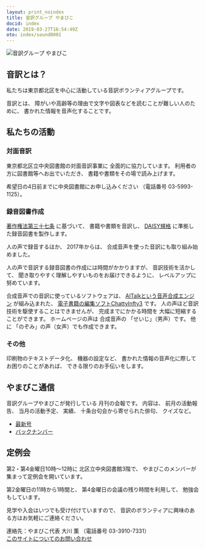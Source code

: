 ```yaml
---
layout: print_noindex
title: 音訳グループ やまびこ
docid: index
date: 2019-03-27T16:54:49Z
oto: index/sound0001
---
```


<img class="fullw" src="media/index/logo-w2color.png" alt="音訳グループ やまびこ" />

## <span data-dur="2.968" data-begin="44.923" id="xmri_0011">音訳とは？</span>

<span data-dur="7.974" data-begin="47.891" id="xmri_0012">私たちは東京都北区を中心に活動している音訳ボランティアグループです。</span>

<span data-dur="1.437" data-begin="55.865" id="xmri_0013">音訳とは、</span>
<span data-dur="6.511" data-begin="57.302" id="xmri_0014">障がいや高齢等の理由で文字や図表などを読むことが難しい人のために、</span>
<span data-dur="5.13" data-begin="63.813" id="xmri_0015">書かれた情報を音声化することです。</span>

## <span data-dur="2.817" data-begin="68.943" id="xmri_0016">私たちの活動</span>


### <span data-dur="2.417" data-begin="71.760" id="xmri_0017">対面音訳</span>

<span data-dur="4.535" data-begin="74.177" id="xmri_0018">東京都北区立中央図書館の対面音訳事業に</span>
<span data-dur="4.012" data-begin="78.712" id="xmri_0019">全面的に協力しています。</span>
<span data-dur="3.628" data-begin="82.724" id="xmri_001A">利用者の方に図書館等へお出でいただき、</span>
<span data-dur="4.559" data-begin="86.352" id="xmri_001B">書籍や書類をその場で読み上げます。</span>

<span data-dur="4.613" data-begin="90.911" id="xmri_001C">希望日の4日前までに中央図書館にお申し込みください</span>
<span data-dur="1.627" data-begin="95.524" id="xmri_001D">（電話番号</span>
<span data-dur="5.176" data-begin="97.151" id="xmri_001E">03-5993-1125）。</span>

### <span data-dur="2.964" data-begin="102.327" id="xmri_001F">録音図書作成</span>

<span data-dur="2.857" data-begin="105.291" id="xmri_0020"><a href="http://elaws.e-gov.go.jp/search/elawsSearch/elaws_search/lsg0500/detail?lawId=345AC0000000048&openerCode=1" data-dur="1.782" data-begin="108.148" id="xmri_0021">著作権法第三十七条</a></span>
<span data-dur="1.601" data-begin="109.930" id="xmri_0022">に基づいて、</span>
<span data-dur="2.829" data-begin="111.531" id="xmri_0023">書籍や書類を音訳し、</span>
<span data-dur="1.612" data-begin="114.360" id="xmri_0024"><a href="http://www.dinf.ne.jp/doc/daisy/" data-dur="1.782" data-begin="115.972" id="xmri_0025">DAISY規格</a></span>
<span data-dur="4.998" data-begin="117.754" id="xmri_0026">に準拠した録音図書を製作します。</span>

<span data-dur="2.563" data-begin="122.752" id="xmri_0027">人の声で録音するほか、</span>
<span data-dur="2.269" data-begin="125.315" id="xmri_0028">2017年からは、</span>
<span data-dur="5.75" data-begin="127.584" id="xmri_0029">合成音声を使った音訳にも取り組み始めました。</span>

<span data-dur="5.761" data-begin="133.334" id="xmri_002A">人の声で音訳する録音図書の作成には時間がかかりますが、</span>
<span data-dur="2.211" data-begin="139.095" id="xmri_002B">音訳技術を活かして、</span>
<span data-dur="4.473" data-begin="141.306" id="xmri_002C">聞き取りやすく理解しやすいものをお届けできるように、</span>
<span data-dur="3.587" data-begin="145.779" id="xmri_002D">レベルアップに努めています。</span>

<span data-dur="4.312" data-begin="149.366" id="xmri_002E">合成音声での音訳に使っているソフトウェアは、</span>
<span data-dur="3.609" data-begin="153.678" id="xmri_002F"><a href="https://www.ai-j.jp/about/" data-dur="1.782" data-begin="157.287" id="xmri_0030">AITalkという音声合成エンジン</a></span>
<span data-dur="1.712" data-begin="159.069" id="xmri_0031">が組み込まれた、</span>
<span data-dur="4.304" data-begin="160.781" id="xmri_0032"><a href="http://www.sciaccess.net/jp/ChattyInfty/" data-dur="1.782" data-begin="165.085" id="xmri_0033">電子書籍の編集ソフトChattyInfty3</a></span>
<span data-dur="1.801" data-begin="166.867" id="xmri_0034">です。</span>
<span data-dur="4.565" data-begin="168.668" id="xmri_0035">人の声ほど音訳技術を駆使することはできませんが、</span>
<span data-dur="2.457" data-begin="173.233" id="xmri_0036">完成までにかかる時間を</span>
<span data-dur="3.675" data-begin="175.690" id="xmri_0037">大幅に短縮することができます。</span>
<span data-dur="1.858" data-begin="179.365" id="xmri_0038">ホームページの声は</span>
<span data-dur="1.832" data-begin="181.223" id="xmri_0039">合成音声の</span>
<span data-dur="2.161" data-begin="183.055" id="xmri_003A">「せいじ」（男声）です。</span>
<span data-dur="1.059" data-begin="185.216" id="xmri_003B">他に</span>
<span data-dur="4.114" data-begin="186.275" id="xmri_003C">「のぞみ」の声（女声）でも作成できます。</span>

### <span data-dur="2.067" data-begin="190.389" id="xmri_003D">その他</span>

<span data-dur="2.548" data-begin="192.456" id="xmri_003E">印刷物のテキストデータ化、</span>
<span data-dur="1.763" data-begin="195.004" id="xmri_003F">機器の設定など、</span>
<span data-dur="4.613" data-begin="196.767" id="xmri_0040">書かれた情報の音声化に際してお困りのことがあれば、</span>
<span data-dur="4.328" data-begin="201.380" id="xmri_0041">できる限りのお手伝いをします。</span>

## <span data-dur="2.599" data-begin="205.708" id="xmri_0042">やまびこ通信</span>

<span data-dur="3.125" data-begin="208.307" id="xmri_0043">音訳グループやまびこが発行している</span>
<span data-dur="3.41" data-begin="211.432" id="xmri_0044">月刊の会報です。</span>
<span data-dur="1.296" data-begin="214.842" id="xmri_0045">内容は、</span>
<span data-dur="2.322" data-begin="216.138" id="xmri_0046">前月の活動報告、</span>
<span data-dur="2.144" data-begin="218.460" id="xmri_0047">当月の活動予定、</span>
<span data-dur="1.319" data-begin="220.604" id="xmri_0048">実績、</span>
<span data-dur="3.002" data-begin="221.923" id="xmri_0049">十条台句会から寄せられた俳句、</span>
<span data-dur="2.481" data-begin="224.925" id="xmri_004A">クイズなど。</span>

- <span data-dur="1.46" data-begin="227.406" id="xmri_004B"><a href="./p/tusin201908.html" data-dur="2.282" data-begin="228.866" id="xmri_004C">最新号</a></span>
- <span data-dur="1.634" data-begin="231.148" id="xmri_004D"><a href="./p/bn.html" data-dur="2.631" data-begin="232.782" id="xmri_004E">バックナンバー</a></span>

## <span data-dur="2.123" data-begin="235.413" id="xmri_004F">定例会</span>

<span data-dur="4.205" data-begin="237.536" id="xmri_0050">第2・第4金曜日10時～12時に</span>
<span data-dur="3.265" data-begin="241.741" id="xmri_0051">北区立中央図書館3階で、</span>
<span data-dur="5.677" data-begin="245.006" id="xmri_0052">やまびこのメンバーが集まって定例会を開いています。</span>

<span data-dur="3.784" data-begin="250.683" id="xmri_0053">第2金曜日の11時から1時間と、</span>
<span data-dur="3.972" data-begin="254.467" id="xmri_0054">第4金曜日の会議の残り時間を利用して、</span>
<span data-dur="3.51" data-begin="258.439" id="xmri_0055">勉強会もしています。</span>

<span data-dur="3.968" data-begin="261.949" id="xmri_0056">見学や入会はいつでも受け付けていますので、</span>
<span data-dur="6.459" data-begin="265.917" id="xmri_0057">音訳のボランティアに興味のある方はお気軽にご連絡ください。</span>

<span data-dur="4.056" data-begin="272.376" id="xmri_0058">連絡先：やまびこ代表 大川 薫</span>
<span data-dur="1.627" data-begin="276.432" id="xmri_0059">（電話番号</span>
<span data-dur="4.769" data-begin="278.059" id="xmri_005A">03-3910-7331）</span>  
<span data-dur="2.729" data-begin="282.828" id="xmri_005B"><a href="mailto:ymbk2016ml@gmail.com?Subject=やまびこウェブサイトについて" data-dur="2.631" data-begin="285.557" id="xmri_005C">このサイトについてのお問い合わせ</a></span>

<!--span data-dur="4.995" data-begin="288.188" id="xmri_005D">以上でこのページの読み上げは終わりです。</span>

<span data-dur="1.151" data-begin="293.183" id="xmri_005E"></span-->


